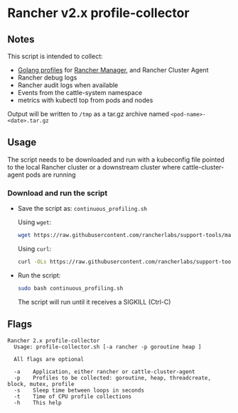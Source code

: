 # Rancher v2.x profile-collector

## Notes

This script is intended to collect:
- [Golang profiles](https://github.com/pkg/profile) for [Rancher Manager](https://github.com/rancher/rancher/), and Rancher Cluster Agent
- Rancher debug logs
- Rancher audit logs when available
- Events from the cattle-system namespace
- metrics with kubectl top from pods and nodes


Output will be written to `/tmp` as a tar.gz archive named `<pod-name>-<date>.tar.gz`

## Usage

The script needs to be downloaded and run with a kubeconfig file pointed to the local Rancher cluster or a downstream cluster where cattle-cluster-agent pods are running

### Download and run the script
* Save the script as: `continuous_profiling.sh`

  Using `wget`:
    ```bash
    wget https://raw.githubusercontent.com/rancherlabs/support-tools/master/collection/rancher/v2.x/profile-collector/continuous_profiling.sh
    ```
  Using `curl`:
    ```bash
    curl -OLs https://raw.githubusercontent.com/rancherlabs/support-tools/master/collection/rancher/v2.x/profile-collector/continuous_profiling.sh
    ```
 
* Run the script:
  ```bash
  sudo bash continuous_profiling.sh
  ```
  The script will run until it receives a SIGKILL (Ctrl-C)
## Flags

```
Rancher 2.x profile-collector
  Usage: profile-collector.sh [-a rancher -p goroutine heap ]

  All flags are optional

  -a    Application, either rancher or cattle-cluster-agent
  -p    Profiles to be collected: goroutine, heap, threadcreate, block, mutex, profile
  -s    Sleep time between loops in seconds
  -t    Time of CPU profile collections
  -h    This help
```
